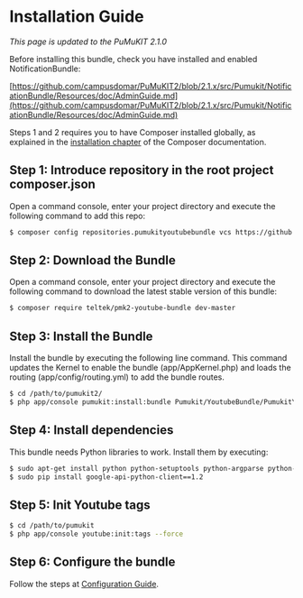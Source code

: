 Installation Guide
==================

*This page is updated to the PuMuKIT 2.1.0*

Before installing this bundle, check you have installed and enabled NotificationBundle:

[https://github.com/campusdomar/PuMuKIT2/blob/2.1.x/src/Pumukit/NotificationBundle/Resources/doc/AdminGuide.md](https://github.com/campusdomar/PuMuKIT2/blob/2.1.x/src/Pumukit/NotificationBundle/Resources/doc/AdminGuide.md)

Steps 1 and 2 requires you to have Composer installed globally, as explained
in the [installation chapter](https://getcomposer.org/doc/00-intro.md)
of the Composer documentation.

Step 1: Introduce repository in the root project composer.json
--------------------------------------------------------------

Open a command console, enter your project directory and execute the
following command to add this repo:

```bash
$ composer config repositories.pumukityoutubebundle vcs https://github.com/teltek/PuMuKIT2-youtube-bundle
```

Step 2: Download the Bundle
---------------------------

Open a command console, enter your project directory and execute the
following command to download the latest stable version of this bundle:

```bash
$ composer require teltek/pmk2-youtube-bundle dev-master
```

Step 3: Install the Bundle
--------------------------

Install the bundle by executing the following line command. This command updates the Kernel to enable the bundle (app/AppKernel.php) and loads the routing (app/config/routing.yml) to add the bundle routes.

```bash
$ cd /path/to/pumukit2/
$ php app/console pumukit:install:bundle Pumukit/YoutubeBundle/PumukitYoutubeBundle
```

Step 4: Install dependencies
----------------------------

This bundle needs Python libraries to work. Install them by executing:

```bash
$ sudo apt-get install python python-setuptools python-argparse python-pip python-gflags
$ sudo pip install google-api-python-client==1.2
```

Step 5: Init Youtube tags
-------------------------

```bash
$ cd /path/to/pumukit
$ php app/console youtube:init:tags --force
```

Step 6: Configure the bundle
----------------------------

Follow the steps at [Configuration Guide](ConfigurationGuide.md).